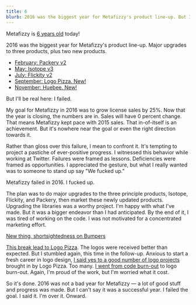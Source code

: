 ```yaml
---
title: 6
blurb: 2016 was the biggest year for Metafizzy's product line-up. But I f***ed up.
---
```


Metafizzy is [6 years old](http://metafizzy.co/blog/beginning) today!

2016 was the biggest year for Metafizzy's product line-up. Major upgrades to three products, plus two new products.

+ [February: Packery v2](/blog/packery-v2-released)
+ [May: Isotope v3](/blog/isotope-v3-released)
+ [July: Flickity v2](/blog/flickity-v2-released)
+ [September: Logo Pizza. New!](/blog/logo-pizza-delivered)
+ [November: Huebee. New!](/blog/huebee-1-click-color-picker)

But I'll be real here: I failed.

My goal for Metafizzy in 2016 was to grow license sales by 25%. Now that the year is closing, the numbers are in. Sales will have 0 percent change. That means Metafizzy kept pace with 2015 sales. That in-of-itself is an achievement. But it's nowhere near the goal or even the right direction towards it.

Rather than gloss over this failure, I mean to confront it. It's tempting to project a pastiche of ever-positive progress. I witnessed this behavior while working at Twitter. Failures were framed as lessons. Deficiencies were framed as opportunities. I appreciated the gesture, but what I really wanted was to someone to stand up say "We fucked up."

Metafizzy failed in 2016. I fucked up.

The plan was to do major upgrades to the three principle products, Isotope, Flickity, and Packery, then market these newly updated products. Upgrading the libraries was a worthy project. I'm happy with what I've made. But it was a bigger endeavor than I had anticipated. By the end of it, I was tired of working on the code. I was not motivated for a concentrated marketing effort.

<a class="embedly-card" href="https://bumpers.fm/e/avbd99o4m4ug00o93t30">New thing, shortsightedness on Bumpers</a>
<script async src="https://cdn.embedly.com/widgets/platform.js"></script>

[This break lead to Logo Pizza](/blog/logo-pizza-delivered). The logos were received better than expected. But I stumbled again, this time in the follow-up. Anxious to start a fresh career in logo design, [I said yes to a good number of logo projects](https://twitter.com/metafizzyco/status/781922753528012800) brought in by Logo Pizza. Too many. [I went from code burn-out](https://bumpers.fm/e/avbd99o4m4ug00o93t30) to logo burn-out. Again, I'm proud of the work, but I'm worried what it cost.

So it's done. 2016 was not a bad year for Metafizzy — a lot of good stuff and progress was made. But I can't say it was a successful year. I failed the goal. I said it. I'm over it. Onward.

